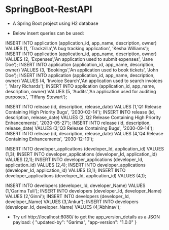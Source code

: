 # SpringBoot-RestAPI

- A Spring Boot project using H2 database

- Below insert queries can be used:

INSERT INTO application (application_id, app_name, description, owner) VALUES (1, 'Trackzilla','A bug tracking application', 'Kesha Williams');
INSERT INTO application (application_id, app_name, description, owner) VALUES (2, 'Expenses','An application used to submit expenses', 'Jane Doe');
INSERT INTO application (application_id, app_name, description, owner) VALUES (3, 'Bookings','An application used to book tickets', 'John Doe');
INSERT INTO application (application_id, app_name, description, owner) VALUES (4, 'Invoice Search','An application used to search invoices ', 'Mary Richards');
INSERT INTO application (application_id, app_name, description, owner) VALUES (5, 'Audits','An application used for auditing purposes.', 'Tiffany Stewart');

INSERT INTO release (id, description, release_date) VALUES (1,'Q1 Release Containing High Priority Bugs', '2030-02-14');
INSERT INTO release (id, description, release_date) VALUES (2,'Q2 Release Containing High Priority Enhancements', '2030-05-27');
INSERT INTO release (id, description, release_date) VALUES (3,'Q3 Release Containing Bugs', '2030-09-14');
INSERT INTO release (id, description, release_date) VALUES (4,'Q4 Release Containing Enhancements', '2030-12-10');

INSERT INTO developer_applications (developer_Id, application_id) VALUES (1,3);
INSERT INTO developer_applications (developer_Id, application_id) VALUES (2,1);
INSERT INTO developer_applications (developer_Id, application_id) VALUES (2,4);
INSERT INTO developer_applications (developer_Id, application_id) VALUES (3,1);
INSERT INTO developer_applications (developer_Id, application_id) VALUES (4,1);

INSERT INTO developers (developer_Id, developer_Name) VALUES (1,'Garima Tuli');
INSERT INTO developers (developer_Id, developer_Name) VALUES (2,'Ginni');
INSERT INTO developers (developer_Id, developer_Name) VALUES (3,'Ankur');
INSERT INTO developers (developer_Id, developer_Name) VALUES (4,'Abhinav');


- Try url http://localhost:8080/ to get the app_version_details as a JSON payload:
{
    "updated-by": "Garima",
    "app-version": "1.0.0"
}
